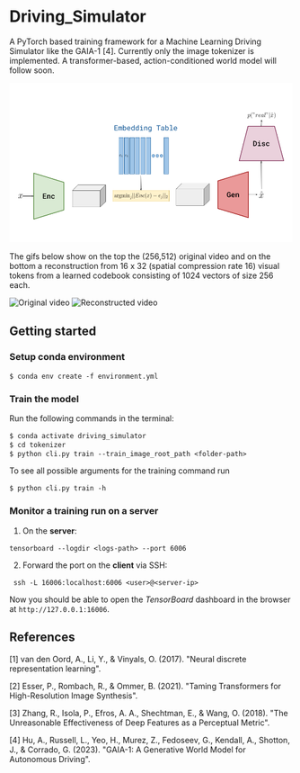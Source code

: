 # Driving_Simulator
A PyTorch based training framework for a Machine Learning Driving Simulator like the GAIA-1 [4]. Currently only the image tokenizer is implemented. A transformer-based, action-conditioned world model will follow soon.

<img src="img/VQ_GAN.png" alt="Architecture">

The gifs below show on the top the (256,512) original video and on the bottom a reconstruction from 16 x 32 (spatial compression rate 16) visual tokens from a learned codebook consisting of 1024 vectors of size 256 each.

![Original video](img/original.gif)
![Reconstructed video](img/reconstructed.gif)

## Getting started

### Setup conda environment

```console
$ conda env create -f environment.yml
```

### Train the model

Run the following commands in the terminal:

```console
$ conda activate driving_simulator
$ cd tokenizer
$ python cli.py train --train_image_root_path <folder-path>
```

To see all possible arguments for the training command run

```console
$ python cli.py train -h
```

### Monitor a training run on a server

1. On the **server**:

```console
tensorboard --logdir <logs-path> --port 6006
```

2. Forward the port on the **client** via SSH:

```console
 ssh -L 16006:localhost:6006 <user>@<server-ip>
```

Now you should be able to open the *TensorBoard* dashboard in the browser at `http://127.0.0.1:16006`.

## References

[1] van den Oord, A., Li, Y., & Vinyals, O. (2017). "Neural discrete representation learning".

[2] Esser, P., Rombach, R., & Ommer, B. (2021). "Taming Transformers for High-Resolution Image Synthesis".

[3] Zhang, R., Isola, P., Efros, A. A., Shechtman, E., & Wang, O. (2018). "The Unreasonable Effectiveness of Deep Features as a Perceptual Metric".

[4] Hu, A., Russell, L., Yeo, H., Murez, Z., Fedoseev, G., Kendall, A., Shotton, J., & Corrado, G. (2023). "GAIA-1: A Generative World Model for Autonomous Driving".
